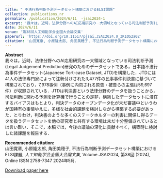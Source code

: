 ```yaml
---
title: " 不法行為判断予測データセット構築におけるELSI課題"
collection: publications_nr
permalink: /publication/2024/6/11  -jsai2024-1
excerpt: '我々は，近時，法律分野へのAI応用研究の一大領域となっている司法判断予測(Legal Judgement Prediction)研究のためのデータセットである，日本語不法行為事件データセット(Japanese Tort-case Dataset, JTD)を構築した．JTDには41人の法律専門家によって注釈付けされた3,477件の民事事件判決書に基づいて構築されており，7,978事例（事例に内包される原告・被告らの主張は59,697件）が収録されている．JTDは判決書という法律分野のデータを扱うことから，司法判断に関わる予測を計算機で行うことの是非，構築したデータセットに潜在するバイアスはもとより，判決データのオープンデータ化が未だ審議中というわが国特有の事情ゆえに，多様な社会的課題を検討しながら構築する必要があった．とりわけ，判決書のような多くのステークホルダーの利害に関係し得るデータを扱うデータセットを他の研究者と共有する環境は未だ十分整備されているとは言い難い．そこで，本稿では，今後の議論の深化に貢献すべく，構築時に検討した諸課題を報告する．'
date: 2024/6/11  
venue: '第38回人工知能学会全国大会論文集'
paperurl: 'https://doi.org/10.11517/pjsai.JSAI2024.0_3K1OS2a02'
citation: '山田寛章, 小原隆太郎, 角田美穂子, 不法行為判断予測データセット構築におけるELSI課題, <i>人工知能学会全国大会論文集</i>, Volume JSAI2024, 第38回 (2024), Online ISSN 2758-7347 2024年5月.'
---
```

**Abstract**   
我々は，近時，法律分野へのAI応用研究の一大領域となっている司法判断予測(Legal Judgement Prediction)研究のためのデータセットである，日本語不法行為事件データセット(Japanese Tort-case Dataset, JTD)を構築した．JTDには41人の法律専門家によって注釈付けされた3,477件の民事事件判決書に基づいて構築されており，7,978事例（事例に内包される原告・被告らの主張は59,697件）が収録されている．JTDは判決書という法律分野のデータを扱うことから，司法判断に関わる予測を計算機で行うことの是非，構築したデータセットに潜在するバイアスはもとより，判決データのオープンデータ化が未だ審議中というわが国特有の事情ゆえに，多様な社会的課題を検討しながら構築する必要があった．とりわけ，判決書のような多くのステークホルダーの利害に関係し得るデータを扱うデータセットを他の研究者と共有する環境は未だ十分整備されているとは言い難い．そこで，本稿では，今後の議論の深化に貢献すべく，構築時に検討した諸課題を報告する．

**Recommended citation:**   
山田寛章, 小原隆太郎, 角田美穂子, 不法行為判断予測データセット構築におけるELSI課題, <i>人工知能学会全国大会論文集</i>, Volume JSAI2024, 第38回 (2024), Online ISSN 2758-7347 2024年5月.

<a href='https://doi.org/10.11517/pjsai.JSAI2024.0_3K1OS2a02'>Download paper here</a>
